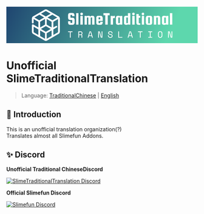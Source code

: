 ![SlimeTraditionalTranslation-Logo](https://raw.githubusercontent.com/SlimeTraditionalTranslation/.github/main/logo/Github/logo.png)

# Unofficial SlimeTraditionalTranslation

> Language: [TraditionalChinese](https://github.com/SlimeTraditionalTranslation/.github/blob/main/profile/README.md) | [English](https://github.com/SlimeTraditionalTranslation/.github/blob/main/profile/README_en_US.md)

## 📢 Introduction

This is an unofficial translation organization(?) <br>
Translates almost all Slimefun Addons. <br>

## ✨ Discord

**Unofficial Traditional ChineseDiscord**

[![SlimeTraditionalTranslation Discord](https://discordapp.com/api/guilds/769186119551156224/widget.png?style=banner2)](https://discord.gg/GF4CwjFXT9)

**Official Slimefun Discord**

[![Slimefun Discord](https://discordapp.com/api/guilds/565557184348422174/widget.png?style=banner2)](https://discord.gg/slimefun)
